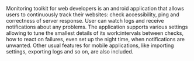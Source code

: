Monitoring toolkit for web developers is an android application that
allows users to continuously track their websites: check accessibility, ping
and correctness of server response. User can watch logs and receive notifications
about any problems. The application supports various settings allowing to
tune the smallest details of its work:intervals between checks, how to react
on failures, even set up the night time, when notifications are unwanted.
Other usual features for mobile applications, like importing settings,
exporting logs and so on, are also included.
